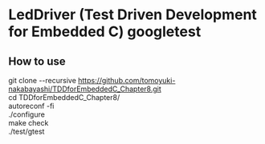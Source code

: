 # LedDriver (Test Driven Development for Embedded C) googletest

## How to use
git clone --recursive https://github.com/tomoyuki-nakabayashi/TDDforEmbeddedC_Chapter8.git  
cd TDDforEmbeddedC_Chapter8/  
autoreconf -fi  
./configure  
make check  
./test/gtest
